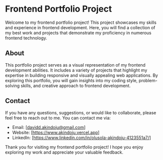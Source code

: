 # Frontend Portfolio Project

Welcome to my frontend portfolio project! This project showcases my skills and experience in frontend development. Here, you will find a collection of my best work and projects that demonstrate my proficiency in numerous frontend technology.

## About

This portfolio project serves as a visual representation of my frontend development abilities. It includes a variety of projects that highlight my expertise in building responsive and visually appealing web applications. By exploring this portfolio, you will gain insights into my coding style, problem-solving skills, and creative approach to frontend development.

## Contact

If you have any questions, suggestions, or would like to collaborate, please feel free to reach out to me. You can contact me via:

- Email: [davidd.akindoju@gmail.com]
- Website: [https://www.akindoju.vercel.app]
- LinkedIn: [https://www.linkedin.com/in/olusola-akindoju-4123551a7/]

Thank you for visiting my frontend portfolio project! I hope you enjoy exploring my work and appreciate your valuable feedback.
